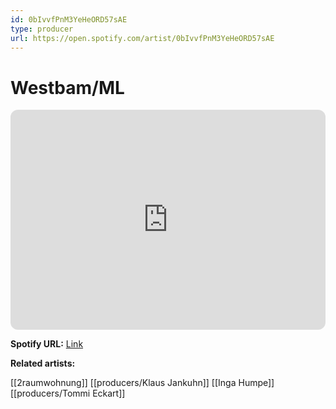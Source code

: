 ```yaml
---
id: 0bIvvfPnM3YeHeORD57sAE
type: producer
url: https://open.spotify.com/artist/0bIvvfPnM3YeHeORD57sAE
---
```

# Westbam/ML

<iframe style="border-radius:12px" src="https://open.spotify.com/embed/artist/0bIvvfPnM3YeHeORD57sAE" width="100%" height="352" frameBorder="0" allowfullscreen="" allow="autoplay; clipboard-write; encrypted-media; fullscreen; picture-in-picture" loading="lazy"></iframe>

**Spotify URL:** [Link](https://open.spotify.com/artist/0bIvvfPnM3YeHeORD57sAE)

**Related artists:**

[[2raumwohnung]]
[[producers/Klaus Jankuhn]]
[[Inga Humpe]]
[[producers/Tommi Eckart]]
